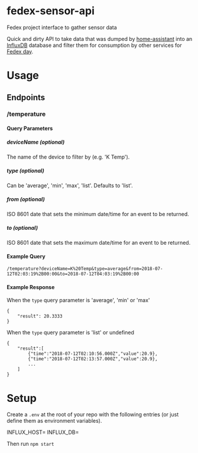 # fedex-sensor-api
Fedex project interface to gather sensor data

Quick and dirty API to take data that was dumped by [home-assistant](https://www.home-assistant.io/) into an [InfluxDB](https://github.com/influxdata/influxdb) database and filter them for consumption by other services for [Fedex day](https://www.scrum.org/resources/fedex-day-lighting-corporate-passion).

# Usage

## Endpoints

### /temperature

#### Query Parameters

##### deviceName (optional)
The name of the device to filter by (e.g. 'K Temp').
##### type (optional)
Can be 'average', 'min', 'max', 'list'. Defaults to 'list'.
##### from (optional)
ISO 8601 date that sets the minimum date/time for an event to be returned.
##### to  (optional)
ISO 8601 date that sets the maximum date/time for an event to be returned.

#### Example Query

`/temperature?deviceName=K%20Temp&type=average&from=2018-07-12T02:03:19%2B00:00&to=2018-07-12T04:03:19%2B00:00`

#### Example Response

When the `type` query parameter is 'average', 'min' or 'max'

```
{
	"result": 20.3333
}
```

When the `type` query parameter is 'list' or undefined

```
{
	"result":[
		{"time":"2018-07-12T02:10:56.000Z","value":20.9},
		{"time":"2018-07-12T02:13:57.000Z","value":20.9},
		...
	]
}
```

# Setup

Create a `.env` at the root of your repo with the following entries (or just define them as environment variables).

INFLUX_HOST=<hostname of influx DB>
INFLUX_DB=<database name in influx DB>

Then run `npm start`
